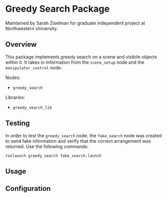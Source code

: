 # Greedy Search Package
Maintained by Sarah Ziselman for graduate independent project at Northwestern University.

## Overview
This package implements greedy search on a scene and visibile objects within it. It takes in information from the `scene_setup` node and the `manipulator_control` node. 

Nodes:
* `greedy_search`

Libraries:
* `greedy_search_lib`

## Testing
In order to test the `greedy_search` node, the `fake_search` node was created to send fake information and verify that the correct arrangement was returned. Use the following commands:
```
roslaunch greedy_search fake_search.launch
```

## Usage

## Configuration